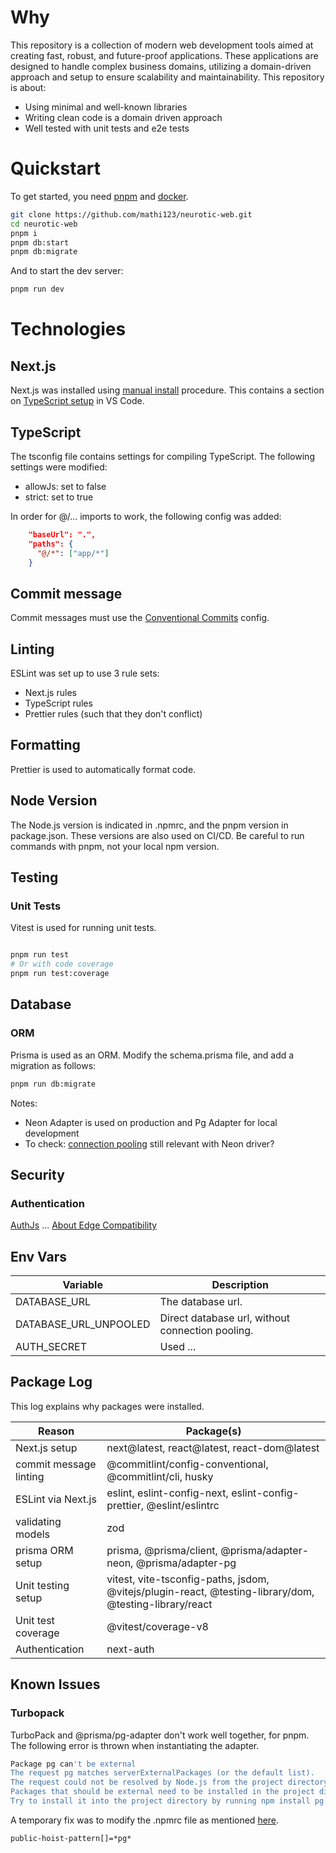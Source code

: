 # Why

This repository is a collection of modern web development tools aimed at creating fast, robust, and future-proof applications. These applications are designed to handle complex business domains, utilizing a domain-driven approach and setup to ensure scalability and maintainability. This repository is about:

- Using minimal and well-known libraries
- Writing clean code is a domain driven approach
- Well tested with unit tests and e2e tests

# Quickstart

To get started, you need [pnpm](https://pnpm.io/) and [docker](https://www.docker.com/).

```bash
git clone https://github.com/mathi123/neurotic-web.git
cd neurotic-web
pnpm i
pnpm db:start
pnpm db:migrate
```

And to start the dev server:

```bash
pnpm run dev
```

# Technologies

## Next.js

Next.js was installed using [manual install](https://nextjs.org/docs/app/getting-started/installation#manual-installation) procedure. This contains a section on [TypeScript setup](https://nextjs.org/docs/app/getting-started/installation#ide-plugin) in VS Code.

## TypeScript

The tsconfig file contains settings for compiling TypeScript. The following settings were modified:

- allowJs: set to false
- strict: set to true

In order for @/... imports to work, the following config was added:

```json
    "baseUrl": ".",
    "paths": {
      "@/*": ["app/*"]
    }
```

## Commit message

Commit messages must use the [Conventional Commits](https://github.com/conventional-changelog/commitlint/tree/master/%40commitlint/config-conventional) config.

## Linting

ESLint was set up to use 3 rule sets:

- Next.js rules
- TypeScript rules
- Prettier rules (such that they don't conflict)

## Formatting

Prettier is used to automatically format code.

## Node Version

The Node.js version is indicated in .npmrc, and the pnpm version in package.json. These versions are also used on CI/CD. Be careful to run commands with pnpm, not your local npm version.

## Testing

### Unit Tests

Vitest is used for running unit tests.

```bash

pnpm run test
# Or with code coverage
pnpm run test:coverage

```

## Database

### ORM

Prisma is used as an ORM. Modify the schema.prisma file, and add a migration as follows:

```bash
pnpm run db:migrate
```

Notes:

- Neon Adapter is used on production and Pg Adapter for local development
- To check: [connection pooling](https://vercel.com/guides/connection-pooling-with-functions) still relevant with Neon driver?

## Security

### Authentication

[AuthJs](https://authjs.dev/) ...
[About Edge Compatibility](https://authjs.dev/guides/edge-compatibility)

## Env Vars

| Variable              | Description                                      |
| --------------------- | ------------------------------------------------ |
| DATABASE_URL          | The database url.                                |
| DATABASE_URL_UNPOOLED | Direct database url, without connection pooling. |
| AUTH_SECRET           | Used ...                                         |

## Package Log

This log explains why packages were installed.

| Reason                 | Package(s)                                                                                             |
| ---------------------- | ------------------------------------------------------------------------------------------------------ |
| Next.js setup          | next@latest, react@latest, react-dom@latest                                                            |
| commit message linting | @commitlint/config-conventional, @commitlint/cli, husky                                                |
| ESLint via Next.js     | eslint, eslint-config-next, eslint-config-prettier, @eslint/eslintrc                                   |
| validating models      | zod                                                                                                    |
| prisma ORM setup       | prisma, @prisma/client, @prisma/adapter-neon, @prisma/adapter-pg                                       |
| Unit testing setup     | vitest, vite-tsconfig-paths, jsdom, @vitejs/plugin-react, @testing-library/dom, @testing-library/react |
| Unit test coverage     | @vitest/coverage-v8                                                                                    |
| Authentication         | next-auth                                                                                              |

## Known Issues

### Turbopack

TurboPack and @prisma/pg-adapter don't work well together, for pnpm. The following error is thrown when instantiating the adapter.

```bash
Package pg can't be external
The request pg matches serverExternalPackages (or the default list).
The request could not be resolved by Node.js from the project directory.
Packages that should be external need to be installed in the project directory, so they can be resolved from the output files.
Try to install it into the project directory by running npm install pg from the project directory.
```

A temporary fix was to modify the .npmrc file as mentioned [here](https://github.com/vercel/next.js/discussions/76247).

```.npmrc
public-hoist-pattern[]=*pg*
```
